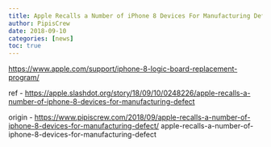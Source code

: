 ```yaml
---
title: Apple Recalls a Number of iPhone 8 Devices For Manufacturing Defect
author: PipisCrew
date: 2018-09-10
categories: [news]
toc: true
---
```


https://www.apple.com/support/iphone-8-logic-board-replacement-program/

ref - https://apple.slashdot.org/story/18/09/10/0248226/apple-recalls-a-number-of-iphone-8-devices-for-manufacturing-defect

origin - https://www.pipiscrew.com/2018/09/apple-recalls-a-number-of-iphone-8-devices-for-manufacturing-defect/ apple-recalls-a-number-of-iphone-8-devices-for-manufacturing-defect